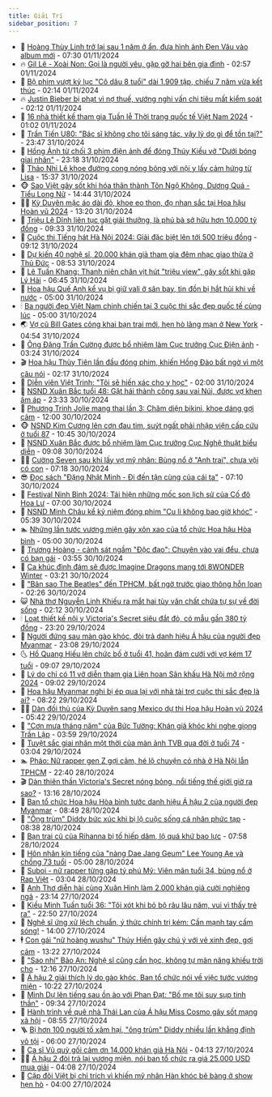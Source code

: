 ```yaml
---
title: Giải Trí
sidebar_position: 7
---
```


<!-- dantri-giai-tri:START -->
- 🤩 [Hoàng Thùy Linh trở lại sau 1 năm ở ẩn, đưa hình ảnh Đen Vâu vào album mới](https://dantri.com.vn/giai-tri/hoang-thuy-linh-tro-lai-sau-1-nam-o-an-dua-hinh-anh-den-vau-vao-album-moi-20241101101201419.htm) - 07:30 01/11/2024
- 🔥 [Gil Lê - Xoài Non: Gọi là người yêu, gặp gỡ hai bên gia đình](https://dantri.com.vn/giai-tri/gil-le-xoai-non-goi-la-nguoi-yeu-gap-go-hai-ben-gia-dinh-20241023205154540.htm) - 02:57 01/11/2024
- 🚀 [Bộ phim vượt kỷ lục &quot;Cô dâu 8 tuổi&quot; dài 1.909 tập, chiếu 7 năm vừa kết thúc](https://dantri.com.vn/giai-tri/bo-phim-vuot-ky-luc-co-dau-8-tuoi-dai-1909-tap-chieu-7-nam-vua-ket-thuc-20241101085726455.htm) - 02:14 01/11/2024
- 🔥 [Justin Bieber bị phạt vì nợ thuế, vướng nghi vấn chi tiêu mất kiểm soát](https://dantri.com.vn/giai-tri/justin-bieber-bi-phat-vi-no-thue-vuong-nghi-van-chi-tieu-mat-kiem-soat-20241031170125474.htm) - 02:12 01/11/2024
- 🌈 [16 nhà thiết kế tham gia Tuần lễ Thời trang quốc tế Việt Nam 2024](https://dantri.com.vn/giai-tri/16-nha-thiet-ke-tham-gia-tuan-le-thoi-trang-quoc-te-viet-nam-2024-20241101014852389.htm) - 01:02 01/11/2024
- 📝 [Trần Tiến U80: &quot;Bác sĩ không cho tôi sáng tác, vậy lý do gì để tồn tại?&quot;](https://dantri.com.vn/giai-tri/tran-tien-u80-bac-si-khong-cho-toi-sang-tac-vay-ly-do-gi-de-ton-tai-20241020180009071.htm) - 23:47 31/10/2024
- 💪 [Hồng Ánh từ chối 3 phim điện ảnh để đóng Thúy Kiều vở &quot;Dưới bóng giai nhân&quot;](https://dantri.com.vn/giai-tri/hong-anh-tu-choi-3-phim-dien-anh-de-dong-thuy-kieu-vo-duoi-bong-giai-nhan-20241031224646387.htm) - 23:18 31/10/2024
- 🤡 [Thảo Nhi Lê khoe đường cong nóng bỏng với nội y lấy cảm hứng từ Lisa](https://dantri.com.vn/giai-tri/thao-nhi-le-khoe-duong-cong-nong-bong-voi-noi-y-lay-cam-hung-tu-lisa-20241031193906231.htm) - 15:37 31/10/2024
- 🐵 [Sao Việt gây sốt khi hóa thân thành Tôn Ngộ Không, Dương Quá - Tiểu Long Nữ](https://dantri.com.vn/giai-tri/sao-viet-gay-sot-khi-hoa-than-thanh-ton-ngo-khong-duong-qua-tieu-long-nu-20241031163643861.htm) - 14:44 31/10/2024
- 🧑‍🏫 [Kỳ Duyên mặc áo dài đỏ, khoe eo thon, đọ nhan sắc tại Hoa hậu Hoàn vũ 2024](https://dantri.com.vn/giai-tri/ky-duyen-mac-ao-dai-do-khoe-eo-thon-do-nhan-sac-tai-hoa-hau-hoan-vu-2024-20241031173857208.htm) - 13:20 31/10/2024
- 💂 [Triệu Lệ Dĩnh liên tục gặt giải thưởng, là phú bà sở hữu hơn 10.000 tỷ đồng](https://dantri.com.vn/giai-tri/trieu-le-dinh-lien-tuc-gat-giai-thuong-la-phu-ba-so-huu-hon-10000-ty-dong-20241030121537779.htm) - 09:33 31/10/2024
- 🤠 [Cuộc thi Tiếng hát Hà Nội 2024: Giải đặc biệt lên tới 500 triệu đồng](https://dantri.com.vn/giai-tri/cuoc-thi-tieng-hat-ha-noi-2024-giai-dac-biet-len-toi-500-trieu-dong-20241031153729166.htm) - 09:12 31/10/2024
- 🫶 [Dự kiến 40 nghệ sĩ, 20.000 khán giả tham gia đêm nhạc giao thừa ở Thủ Đức](https://dantri.com.vn/giai-tri/du-kien-40-nghe-si-20000-khan-gia-tham-gia-dem-nhac-giao-thua-o-thu-duc-20241031152429165.htm) - 08:53 31/10/2024
- 🦏 [Lê Tuấn Khang: Thanh niên chăn vịt hút &quot;triệu view&quot;, gây sốt khi gặp Lý Hải](https://dantri.com.vn/giai-tri/le-tuan-khang-thanh-nien-chan-vit-hut-trieu-view-gay-sot-khi-gap-ly-hai-20241019104746097.htm) - 06:45 31/10/2024
- 🧰 [Hoa hậu Quế Anh kể vụ bị giữ vali ở sân bay, tin đồn bị hắt hủi khi về nước](https://dantri.com.vn/giai-tri/hoa-hau-que-anh-ke-vu-bi-giu-vali-o-san-bay-tin-don-bi-hat-hui-khi-ve-nuoc-20241031054211735.htm) - 05:00 31/10/2024
- 🕯 [Ba người đẹp Việt Nam chinh chiến tại 3 cuộc thi sắc đẹp quốc tế cùng lúc](https://dantri.com.vn/giai-tri/ba-nguoi-dep-viet-nam-chinh-chien-tai-3-cuoc-thi-sac-dep-quoc-te-cung-luc-20241030133116865.htm) - 05:00 31/10/2024
- 🌏 [Vợ cũ Bill Gates công khai bạn trai mới, hẹn hò lãng mạn ở New York](https://dantri.com.vn/giai-tri/vo-cu-bill-gates-cong-khai-ban-trai-moi-hen-ho-lang-man-o-new-york-20241031111323255.htm) - 04:54 31/10/2024
- 🌈 [Ông Đặng Trần Cường được bổ nhiệm làm Cục trưởng Cục Điện ảnh](https://dantri.com.vn/giai-tri/ong-dang-tran-cuong-duoc-bo-nhiem-lam-cuc-truong-cuc-dien-anh-20241031095039926.htm) - 03:24 31/10/2024
- 🎬 [Hoa hậu Thùy Tiên lần đầu đóng phim, khiến Hồng Đào bất ngờ vì một câu nói](https://dantri.com.vn/giai-tri/hoa-hau-thuy-tien-lan-dau-dong-phim-khien-hong-dao-bat-ngo-vi-mot-cau-noi-20241031080844486.htm) - 02:17 31/10/2024
- 👀 [Diễn viên Việt Trinh: &quot;Tôi sẽ hiến xác cho y học&quot;](https://dantri.com.vn/giai-tri/dien-vien-viet-trinh-toi-se-hien-xac-cho-y-hoc-20241030205005630.htm) - 02:00 31/10/2024
- 🧰 [NSND Xuân Bắc tuổi 48: Gặt hái thành công sau vai Núi, được vợ khen ấm áp](https://dantri.com.vn/giai-tri/nsnd-xuan-bac-tuoi-48-gat-hai-thanh-cong-sau-vai-nui-duoc-vo-khen-am-ap-20241030182200378.htm) - 23:33 30/10/2024
- 🧰 [Phương Trinh Jolie mang thai lần 3: Chăm diện bikini, khoe dáng gợi cảm](https://dantri.com.vn/giai-tri/phuong-trinh-jolie-mang-thai-lan-3-cham-dien-bikini-khoe-dang-goi-cam-20241030114923402.htm) - 12:00 30/10/2024
- 🐵 [NSND Kim Cương lên cơn đau tim, suýt ngất phải nhập viện cấp cứu ở tuổi 87](https://dantri.com.vn/giai-tri/nsnd-kim-cuong-len-con-dau-tim-suyt-ngat-phai-nhap-vien-cap-cuu-o-tuoi-87-20241030174012588.htm) - 10:45 30/10/2024
- 🐘 [NSND Xuân Bắc được bổ nhiệm làm Cục trưởng Cục Nghệ thuật biểu diễn](https://dantri.com.vn/giai-tri/nsnd-xuan-bac-duoc-bo-nhiem-lam-cuc-truong-cuc-nghe-thuat-bieu-dien-20241030160640194.htm) - 09:08 30/10/2024
- 🧑‍💻 [Cường Seven sau khi lấy vợ mỹ nhân: Bùng nổ ở &quot;Anh trai&quot;, chưa vội có con](https://dantri.com.vn/giai-tri/cuong-seven-sau-khi-lay-vo-my-nhan-bung-no-o-anh-trai-chua-voi-co-con-20241028192915209.htm) - 07:18 30/10/2024
- 😎 [Đọc sách &quot;Đặng Nhật Minh - Đi đến tận cùng của cái ta&quot;](https://dantri.com.vn/giai-tri/doc-sach-dang-nhat-minh-di-den-tan-cung-cua-cai-ta-20241029233937731.htm) - 07:10 30/10/2024
- 🧰 [Festival Ninh Bình 2024: Tái hiện những mốc son lịch sử của Cố đô Hoa Lư](https://dantri.com.vn/giai-tri/festival-ninh-binh-2024-tai-hien-nhung-moc-son-lich-su-cua-co-do-hoa-lu-20241030141630259.htm) - 07:00 30/10/2024
- 🧰 [NSND Minh Châu kể kỷ niệm đóng phim &quot;Cu li không bao giờ khóc&quot;](https://dantri.com.vn/giai-tri/nsnd-minh-chau-ke-ky-niem-dong-phim-cu-li-khong-bao-gio-khoc-20241030120601898.htm) - 05:39 30/10/2024
- 🏊 [Những lần tước vương miện gây xôn xao của tổ chức Hoa hậu Hòa bình](https://dantri.com.vn/giai-tri/nhung-lan-tuoc-vuong-mien-gay-xon-xao-cua-to-chuc-hoa-hau-hoa-binh-20241030094802264.htm) - 05:00 30/10/2024
- 🌋 [Trương Hoàng - cảnh sát ngầm &quot;Độc đạo&quot;: Chuyên vào vai đểu, chưa có bạn gái](https://dantri.com.vn/giai-tri/truong-hoang-canh-sat-ngam-doc-dao-chuyen-vao-vai-deu-chua-co-ban-gai-20241028022144744.htm) - 03:55 30/10/2024
- 🔭 [Ca khúc đình đám sẽ được Imagine Dragons mang tới 8WONDER Winter](https://dantri.com.vn/giai-tri/ca-khuc-dinh-dam-se-duoc-imagine-dragons-mang-toi-8wonder-winter-20241030100726781.htm) - 03:21 30/10/2024
- 📝 [&quot;Bản sao The Beatles&quot; đến TPHCM, bất ngờ trước giao thông hỗn loạn](https://dantri.com.vn/giai-tri/ban-sao-the-beatles-den-tphcm-bat-ngo-truoc-giao-thong-hon-loan-20241029191639713.htm) - 02:26 30/10/2024
- 😺 [Nhà thơ Nguyễn Linh Khiếu ra mắt hai tùy văn chất chứa tự sự về đời sống](https://dantri.com.vn/giai-tri/nha-tho-nguyen-linh-khieu-ra-mat-hai-tuy-van-chat-chua-tu-su-ve-doi-song-20241029232312495.htm) - 02:12 30/10/2024
- 🕯 [Loạt thiết kế nội y Victoria&#39;s Secret siêu đắt đỏ, có mẫu gần 380 tỷ đồng](https://dantri.com.vn/giai-tri/loat-thiet-ke-noi-y-victorias-secret-sieu-dat-do-co-mau-gan-380-ty-dong-20241021153245857.htm) - 23:20 29/10/2024
- 🦄 [Người đứng sau màn gào khóc, đòi trả danh hiệu Á hậu của người đẹp Myanmar](https://dantri.com.vn/giai-tri/nguoi-dung-sau-man-gao-khoc-doi-tra-danh-hieu-a-hau-cua-nguoi-dep-myanmar-20241029131353486.htm) - 23:08 29/10/2024
- 🌜 [Hồ Quang Hiếu lên chức bố ở tuổi 41, hoãn đám cưới với vợ kém 17 tuổi](https://dantri.com.vn/giai-tri/ho-quang-hieu-len-chuc-bo-o-tuoi-41-hoan-dam-cuoi-voi-vo-kem-17-tuoi-20241029154110680.htm) - 09:07 29/10/2024
- 👹 [Lý do chỉ có 11 vở diễn tham gia Liên hoan Sân khấu Hà Nội mở rộng 2024](https://dantri.com.vn/giai-tri/ly-do-chi-co-11-vo-dien-tham-gia-lien-hoan-san-khau-ha-noi-mo-rong-2024-20241029035406504.htm) - 09:02 29/10/2024
- 🚀 [Hoa hậu Myanmar nghi bị ép qua lại với nhà tài trợ cuộc thi sắc đẹp là ai?](https://dantri.com.vn/giai-tri/hoa-hau-myanmar-nghi-bi-ep-qua-lai-voi-nha-tai-tro-cuoc-thi-sac-dep-la-ai-20241029101211132.htm) - 08:22 29/10/2024
- 🧑‍💻 [Dàn đối thủ của Kỳ Duyên sang Mexico dự thi Hoa hậu Hoàn vũ 2024](https://dantri.com.vn/giai-tri/dan-doi-thu-cua-ky-duyen-sang-mexico-du-thi-hoa-hau-hoan-vu-2024-20241029114444908.htm) - 05:42 29/10/2024
- 🦩 [&quot;Cơn mưa tháng năm&quot; của Bức Tường: Khán giả khóc khi nghe giọng Trần Lập](https://dantri.com.vn/giai-tri/con-mua-thang-nam-cua-buc-tuong-khan-gia-khoc-khi-nghe-giong-tran-lap-20241029031628699.htm) - 03:59 29/10/2024
- 💫 [Tuyệt sắc giai nhân một thời của màn ảnh TVB qua đời ở tuổi 74](https://dantri.com.vn/giai-tri/tuyet-sac-giai-nhan-mot-thoi-cua-man-anh-tvb-qua-doi-o-tuoi-74-20241029090953458.htm) - 03:04 29/10/2024
- 🏊 [Pháo: Nữ rapper gen Z gợi cảm, hé lộ chuyện có nhà ở Hà Nội lẫn TPHCM](https://dantri.com.vn/giai-tri/phao-nu-rapper-gen-z-goi-cam-he-lo-chuyen-co-nha-o-ha-noi-lan-tphcm-20241016175355131.htm) - 22:40 28/10/2024
- 🎬 [Dàn thiên thần Victoria&#39;s Secret nóng bỏng, nổi tiếng thế giới giờ ra sao?](https://dantri.com.vn/giai-tri/dan-thien-than-victorias-secret-nong-bong-noi-tieng-the-gioi-gio-ra-sao-20241026133034142.htm) - 13:16 28/10/2024
- 💃 [Ban tổ chức Hoa hậu Hòa bình tước danh hiệu Á hậu 2 của người đẹp Myanmar](https://dantri.com.vn/giai-tri/ban-to-chuc-hoa-hau-hoa-binh-tuoc-danh-hieu-a-hau-2-cua-nguoi-dep-myanmar-20241028153736746.htm) - 08:49 28/10/2024
- 🌊 [&quot;Ông trùm&quot; Diddy bức xúc khi bị lộ cuộc sống cá nhân phức tạp](https://dantri.com.vn/giai-tri/ong-trum-diddy-buc-xuc-khi-bi-lo-cuoc-song-ca-nhan-phuc-tap-20241028091706691.htm) - 08:38 28/10/2024
- 🧰 [Bạn trai cũ của Rihanna bị tố hiếp dâm, lộ quá khứ bạo lực](https://dantri.com.vn/giai-tri/ban-trai-cu-cua-rihanna-bi-to-hiep-dam-lo-qua-khu-bao-luc-20241028104852047.htm) - 07:58 28/10/2024
- 🦣 [Hôn nhân kín tiếng của &quot;nàng Dae Jang Geum&quot; Lee Young Ae và chồng 73 tuổi](https://dantri.com.vn/giai-tri/hon-nhan-kin-tieng-cua-nang-dae-jang-geum-lee-young-ae-va-chong-73-tuoi-20241027113435488.htm) - 05:00 28/10/2024
- 🥷 [Suboi - nữ rapper từng gặp tỷ phú Mỹ: Viên mãn tuổi 34, bùng nổ ở Rap Việt](https://dantri.com.vn/giai-tri/suboi-nu-rapper-tung-gap-ty-phu-my-vien-man-tuoi-34-bung-no-o-rap-viet-20241028045258613.htm) - 03:04 28/10/2024
- 🦏 [Anh Thơ diễn hài cùng Xuân Hinh làm 2.000 khán giả cười nghiêng ngả](https://dantri.com.vn/giai-tri/anh-tho-dien-hai-cung-xuan-hinh-lam-2000-khan-gia-cuoi-nghieng-nga-20241028010437662.htm) - 23:14 27/10/2024
- 🫶 [Kiều Minh Tuấn tuổi 36: &quot;Tôi xót khi bỏ bộ râu lâu năm, vui vì thấy trẻ ra&quot;](https://dantri.com.vn/giai-tri/kieu-minh-tuan-tuoi-36-toi-xot-khi-bo-bo-rau-lau-nam-vui-vi-thay-tre-ra-20241024105331376.htm) - 22:50 27/10/2024
- 💼 [Nghệ sĩ ứng xử lệch chuẩn, ý thức chính trị kém: Cần mạnh tay cấm sóng!](https://dantri.com.vn/giai-tri/nghe-si-ung-xu-lech-chuan-y-thuc-chinh-tri-kem-can-manh-tay-cam-song-20241025095152062.htm) - 14:00 27/10/2024
- 🕴 [Con gái &quot;nữ hoàng wushu&quot; Thúy Hiền gây chú ý với vẻ xinh đẹp, gợi cảm](https://dantri.com.vn/giai-tri/con-gai-nu-hoang-wushu-thuy-hien-gay-chu-y-voi-ve-xinh-dep-goi-cam-20241020161159911.htm) - 13:22 27/10/2024
- 🐲 [&quot;Sao nhí&quot; Bảo An: Nghệ sĩ cũng cần học, không tự mãn năng khiếu trời cho](https://dantri.com.vn/giai-tri/sao-nhi-bao-an-nghe-si-cung-can-hoc-khong-tu-man-nang-khieu-troi-cho-20241027185222712.htm) - 12:16 27/10/2024
- 🐘 [Á hậu 2 giải thích lý do gào khóc, Ban tổ chức nói về việc tước vương miện](https://dantri.com.vn/giai-tri/a-hau-2-giai-thich-ly-do-gao-khoc-ban-to-chuc-noi-ve-viec-tuoc-vuong-mien-20241027161435517.htm) - 10:22 27/10/2024
- 🤭 [Minh Dự lên tiếng sau ồn ào với Phan Đạt: &quot;Bố mẹ tôi suy sụp tinh thần&quot;](https://dantri.com.vn/giai-tri/minh-du-len-tieng-sau-on-ao-voi-phan-dat-bo-me-toi-suy-sup-tinh-than-20241027152327787.htm) - 09:34 27/10/2024
- 💯 [Hành trình về quê nhà Thái Lan của Á hậu Miss Cosmo gây sốt mạng xã hội](https://dantri.com.vn/giai-tri/hanh-trinh-ve-que-nha-thai-lan-cua-a-hau-miss-cosmo-gay-sot-mang-xa-hoi-20241027114610620.htm) - 08:55 27/10/2024
- 🪜 [Bị hơn 100 người tố xâm hại, &quot;ông trùm&quot; Diddy nhiều lần khẳng định vô tội](https://dantri.com.vn/giai-tri/bi-hon-100-nguoi-to-xam-hai-ong-trum-diddy-nhieu-lan-khang-dinh-vo-toi-20241027094923237.htm) - 06:00 27/10/2024
- 👹 [Ca sĩ Vũ quỳ gối cảm ơn 14.000 khán giả Hà Nội](https://dantri.com.vn/giai-tri/ca-si-vu-quy-goi-cam-on-14000-khan-gia-ha-noi-20241027111209319.htm) - 04:13 27/10/2024
- 🧑‍🏫 [Á hậu 2 đòi trả lại vương miện, nói ban tổ chức ra giá 25.000 USD mua giải](https://dantri.com.vn/giai-tri/a-hau-2-doi-tra-lai-vuong-mien-noi-ban-to-chuc-ra-gia-25000-usd-mua-giai-20241027090142747.htm) - 04:08 27/10/2024
- 🐘 [Cặp đôi Việt bị chỉ trích vì khiến mỹ nhân Hàn khóc bẽ bàng ở show hẹn hò](https://dantri.com.vn/giai-tri/cap-doi-viet-bi-chi-trich-vi-khien-my-nhan-han-khoc-be-bang-o-show-hen-ho-20241027081428675.htm) - 04:00 27/10/2024<!-- dantri-giai-tri:END -->
